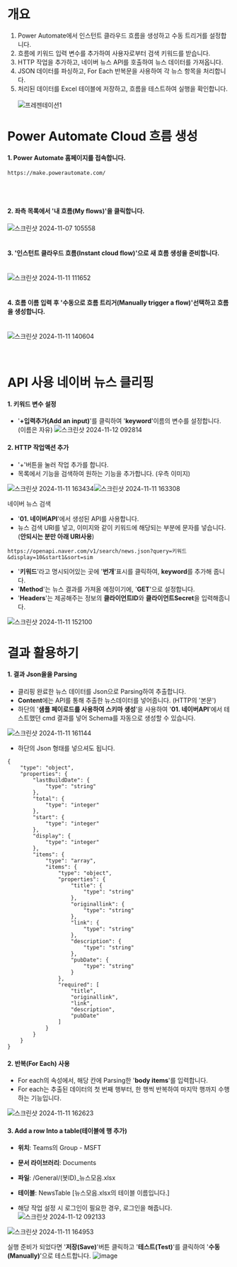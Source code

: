 # 개요
1. Power Automate에서 인스턴트 클라우드 흐름을 생성하고 수동 트리거를 설정합니다.
2. 흐름에 키워드 입력 변수를 추가하여 사용자로부터 검색 키워드를 받습니다.
3. HTTP 작업을 추가하고, 네이버 뉴스 API를 호출하여 뉴스 데이터를 가져옵니다.
4. JSON 데이터를 파싱하고, For Each 반복문을 사용하여 각 뉴스 항목을 처리합니다.
5. 처리된 데이터를 Excel 테이블에 저장하고, 흐름을 테스트하여 실행을 확인합니다.
<br/><br/>
![프레젠테이션1](https://github.com/user-attachments/assets/3fb86e91-5478-47c4-a79d-a62b66c6a70f)

# Power Automate Cloud 흐름 생성

#### 1. Power Automate 홈페이지를 접속합니다.
```
https://make.powerautomate.com/
```
<br/><br/>
#### 2. 좌측 목록에서 '**내 흐름(My flows)**'을 클릭합니다.<br/>
![스크린샷 2024-11-07 105558](https://github.com/user-attachments/assets/cc37e4ed-efa3-4479-a3af-29294331e47e)
<br/><br/>
#### 3. '**인스턴트 클라우드 흐름(Instant cloud flow)**'으로 새 흐름 생성을 준비합니다.<br/><br/>
![스크린샷 2024-11-11 111652](https://github.com/user-attachments/assets/a5c763dc-b6fe-4872-9c7b-8aa5916a90a3)
<br/><br/>
#### 4. 흐름 이름 입력 후 '**수동으로 흐름 트리거(Manually trigger a flow)**'선택하고 흐름을 생성합니다.<br/><br/>
![스크린샷 2024-11-11 140604](https://github.com/user-attachments/assets/2a8c58c8-2d97-4f7a-9d0c-3aeb30c568b9)
<br/><br/><br/>

# API 사용 네이버 뉴스 클리핑
#### 1. 키워드 변수 설정
- '**+입력추가(Add an input)**'를 클릭하여 '**keyword**'이름의 변수를 설정합니다. (이름은 자유)
![스크린샷 2024-11-12 092814](https://github.com/user-attachments/assets/feff15aa-9d8d-4137-92b6-28d7ae667668)


#### 2. HTTP 작업액션 추가
- '+'버튼을 눌러 작업 추가를 합니다.
- 목록에서 기능을 검색하여 원하는 기능을 추가합니다. (우측 이미지)

![스크린샷 2024-11-11 163434](https://github.com/user-attachments/assets/8300216f-1d8c-455b-a6c3-093def8d3dca)![스크린샷 2024-11-11 163308](https://github.com/user-attachments/assets/1007c309-86d6-4253-85f4-bd468eedaa66)

네이버 뉴스 검색
- '**01. 네이버API**'에서 생성된 API를 사용합니다.
- 뉴스 검색 URI를 넣고, 이미지와 같이 키워드에 해당되는 부분에 문자를 넣습니다. (**안되시는 분만 아래 URI사용**)

```
https://openapi.naver.com/v1/search/news.json?query=키워드&display=10&start1&sort=sim
```
- '**키워드**'라고 명시되어있는 곳에 '**번개**'표시를 클릭하여, **keyword**를 추가해 줍니다.
- '**Method**'는 뉴스 결과를 가져올 예정이기에, '**GET**'으로 설정합니다.
- '**Headers**'는 제공해주는 정보의 **클라이언트ID**와 **클라이언트Secret**을 입력해줍니다.

![스크린샷 2024-11-11 152100](https://github.com/user-attachments/assets/da50b04e-23f1-45c5-a089-c440816cd7d5)

# 결과 활용하기

#### 1. 결과 Json을을 Parsing
- 클리핑 완료한 뉴스 데이터를 Json으로 Parsing하여 추출합니다.
- **Content**에는 API를 통해 추출한 뉴스데이터를 넣어줍니다. (HTTP의 '본문')
- 하단의 '**샘플 페이로드를 사용하여 스키마 생성**'을 사용하여 '**01. 네이버API**'에서 테스트했던 cmd 결과를 넣어 Schema를 자동으로 생성할 수 있습니다.

  
![스크린샷 2024-11-11 161144](https://github.com/user-attachments/assets/283fc077-9244-48f0-9397-c98117ebe571)

- 하단의 Json 형태를 넣으셔도 됩니다.

```
{
    "type": "object",
    "properties": {
        "lastBuildDate": {
            "type": "string"
        },
        "total": {
            "type": "integer"
        },
        "start": {
            "type": "integer"
        },
        "display": {
            "type": "integer"
        },
        "items": {
            "type": "array",
            "items": {
                "type": "object",
                "properties": {
                    "title": {
                        "type": "string"
                    },
                    "originallink": {
                        "type": "string"
                    },
                    "link": {
                        "type": "string"
                    },
                    "description": {
                        "type": "string"
                    },
                    "pubDate": {
                        "type": "string"
                    }
                },
                "required": [
                    "title",
                    "originallink",
                    "link",
                    "description",
                    "pubDate"
                ]
            }
        }
    }
}
```

#### 2. 반복(For Each) 사용
- For each의 속성에서, 해당 칸에 Parsing한 '**body items**'를 입력합니다.
- For each는 추출된 데이터의 첫 번째 행부터, 한 행씩 반복하여 마지막 행까지 수행하는 기능입니다.

![스크린샷 2024-11-11 162623](https://github.com/user-attachments/assets/7290533e-85a8-4ae4-bbbf-28cf22f2aaf9)

#### 3. Add a row Into a table(테이블에 행 추가)
- **위치**: Teams의 Group - MSFT
- **문서 라이브러리**: Documents
- **파일**: /General/(봇ID)_뉴스모음.xlsx
- **테이블**: NewsTable [뉴스모음.xlsx의 테이블 이름입니다.]

- 해당 작업 설정 시 로그인이 필요한 경우, 로그인을 해줍니다.
![스크린샷 2024-11-12 092133](https://github.com/user-attachments/assets/b0b7c219-f4bc-4f10-bad7-788dc1e5b87d)


![스크린샷 2024-11-11 164953](https://github.com/user-attachments/assets/b216df8e-e116-428f-975d-a45f91c4a38a)

실행 준비가 되었다면 '**저장(Save)**'버튼 클릭하고 '**테스트(Test)**'를 클릭하여 '**수동(Manually)**'으로 테스트합니다.
![image](https://github.com/user-attachments/assets/9451c636-ff11-4482-aa4c-0b35897b53c2)
